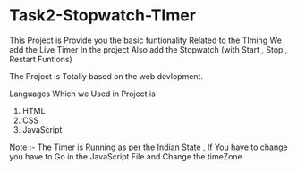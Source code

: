 # Task2-Stopwatch-TImer

This Project is Provide you the basic funtionality Related to the TIming 
We add the Live Timer In the project 
Also add the Stopwatch (with Start , Stop , Restart Funtions)

The Project is Totally based on the web devlopment.

Languages Which we Used in Project is 
  1) HTML
  2) CSS
  3) JavaScript

Note :- The Timer is Running as per the Indian State , If You have to change you have to Go in the JavaScript File and Change the timeZone 
